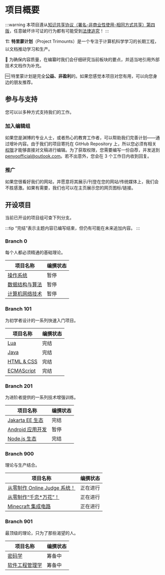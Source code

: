 # 项目概要

:::warning
本项目遵从[知识共享协议（署名-非商业性使用-相同方式共享）第四版](https://creativecommons.org/licenses/by-nc-sa/4.0/deed.zh-hans)，任意破坏许可证的行为都有可能受到[法律追究](https://creativecommons.org/licenses/by-nc-sa/4.0/legalcode.zh-hans#legal-code-title)！
:::

🏗️ **特里蒙计划**（Project Trimounts）是一个专注于计算机科学学习的长期工程，以文档推动学习和生产。

📓 为确保内容质量，在编纂时我们会仔细研究当前板块的要点，并适当地引用外部技术文档作为补充。

🆓 特里蒙计划是完全**公益、非盈利**的。如果您感觉本项目对您有用，可以向您身边的朋友推荐。

## 参与与支持

您可以以多种方式支持我们的工作。

### 加入编辑组

如果您是渊博的专业人士，或者热心的教育工作者，可以帮助我们完善计划——通过增补内容。由于我们的项目寄托在 GitHub Repository 上，所以您必须有相关[权限](https://docs.github.com/zh/organizations/managing-user-access-to-your-organizations-repositories/managing-repository-roles/repository-roles-for-an-organization)才能够直接对文稿进行编辑。为了获取权限，您需要编写一份自荐，并发送到 <penyoofficial@outlook.com>。若不出意外，您会在 3 个工作日内收到回复。

### 推广

如果您很看好我们的网站，并愿意将其展示/刊登在您的网站/传统媒体上，我们会不胜感激。如果有需要，我们也可以在主页展示您的网页图标/链接。

## 开设项目

当前已开设的项目组可查下列分支。

:::tip
“完结”表示主题内容已编写结束，但仍有可能在未来追加内容。
:::

### Branch 0

每个人都必须精通的基础理论。

| 项目名称                                                   | 编撰状态 |
| ---------------------------------------------------------- | -------- |
| [操作系统](./operating-system/index.md)                    | 暂停     |
| [数据结构与算法](./data-structure-and-algorithms/index.md) | 暂停     |
| [计算机网络技术](./computer-network-technology/index.md)   | 暂停     |

### Branch 101

为初学者设计的一系列快速入门项目。

| 项目名称                    | 编撰状态 |
| --------------------------- | -------- |
| [Lua](./lua/index.md)       | 完结     |
| [Java](./java/index.md)     | 完结     |
| [HTML & CSS](./hc/index.md) | 完结     |
| [ECMAScript](./es/index.md) | 完结     |

### Branch 201

为进阶者提供的一系列技术增强训练。

| 项目名称                                 | 编撰状态 |
| ---------------------------------------- | -------- |
| [Jakarta EE 生态](./jakarta-ee/index.md) | 完结     |
| [Android 应用开发](./android/index.md)   | 暂停     |
| [Node.js 生态](./node/index.md)          | 完结     |

### Branch 900

理论与生产结合。

| 项目名称                                             | 编撰状态 |
| ---------------------------------------------------- | -------- |
| [从零制作 Online Judge 系统！](./go-oj/index.md)     | 正在进行 |
| [从零制作“千恋\*万花”！](./go-senren-banka/index.md) | 正在进行 |
| [Minecraft 集成电路](./minecraft-ic/index.md)        | 正在进行 |

### Branch 901

最顶级的理论，只为了那些渴望的人。

| 项目名称                        | 编撰状态 |
| ------------------------------- | -------- |
| [密码学](./cryptology/index.md) | 筹备中   |
| [软件工程管理学](./se/index.md) | 筹备中   |
